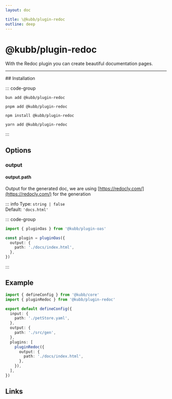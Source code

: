 ```yaml
---
layout: doc

title: \@kubb/plugin-redoc
outline: deep
---
```


# @kubb/plugin-redoc

With the Redoc plugin you can create beautiful documentation pages.
<hr/>
## Installation

::: code-group

```shell [bun <img src="/feature/bun.svg"/>]
bun add @kubb/plugin-redoc
```

```shell [pnpm <img src="/feature/pnpm.svg"/>]
pnpm add @kubb/plugin-redoc
```

```shell [npm <img src="/feature/npm.svg"/>]
npm install @kubb/plugin-redoc
```

```shell [yarn <img src="/feature/yarn.svg"/>]
yarn add @kubb/plugin-redoc
```

:::

## Options

### output
#### output.path

Output for the generated doc, we are using [https://redocly.com/](https://redocly.com/) for the generation<br/>

::: info
Type: `string | false` <br/>
Default: `'docs.html'`

::: code-group

```typescript twoslash
import { pluginOas } from '@kubb/plugin-oas'

const plugin = pluginOas({
  output: {
    path: './docs/index.html',
  },
})
```
:::

## Example

```typescript twoslash
import { defineConfig } from '@kubb/core'
import { pluginRedoc } from '@kubb/plugin-redoc'

export default defineConfig({
  input: {
    path: './petStore.yaml',
  },
  output: {
    path: './src/gen',
  },
  plugins: [
    pluginRedoc({
      output: {
        path: './docs/index.html',
      },
    }),
  ],
})
```

## Links
